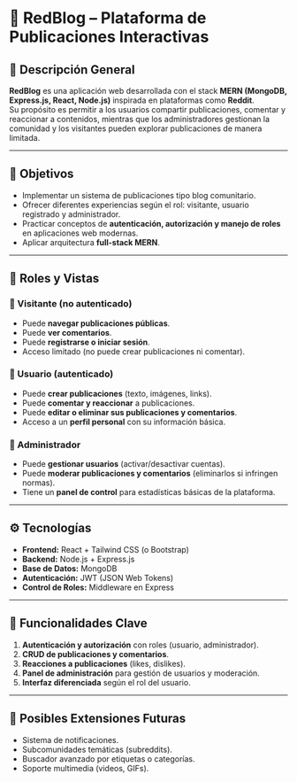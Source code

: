 # 📘 RedBlog – Plataforma de Publicaciones Interactivas

## 📝 Descripción General
**RedBlog** es una aplicación web desarrollada con el stack **MERN (MongoDB, Express.js, React, Node.js)** inspirada en plataformas como **Reddit**.  
Su propósito es permitir a los usuarios compartir publicaciones, comentar y reaccionar a contenidos, mientras que los administradores gestionan la comunidad y los visitantes pueden explorar publicaciones de manera limitada.

---

## 🎯 Objetivos
- Implementar un sistema de publicaciones tipo blog comunitario.  
- Ofrecer diferentes experiencias según el rol: visitante, usuario registrado y administrador.  
- Practicar conceptos de **autenticación, autorización y manejo de roles** en aplicaciones web modernas.  
- Aplicar arquitectura **full-stack MERN**.

---

## 👥 Roles y Vistas

### 🔹 Visitante (no autenticado)
- Puede **navegar publicaciones públicas**.  
- Puede **ver comentarios**.  
- Puede **registrarse o iniciar sesión**.  
- Acceso limitado (no puede crear publicaciones ni comentar).

### 🔹 Usuario (autenticado)
- Puede **crear publicaciones** (texto, imágenes, links).  
- Puede **comentar y reaccionar** a publicaciones.  
- Puede **editar o eliminar sus publicaciones y comentarios**.  
- Acceso a un **perfil personal** con su información básica.

### 🔹 Administrador
- Puede **gestionar usuarios** (activar/desactivar cuentas).  
- Puede **moderar publicaciones y comentarios** (eliminarlos si infringen normas).  
- Tiene un **panel de control** para estadísticas básicas de la plataforma.

---

## ⚙️ Tecnologías
- **Frontend:** React + Tailwind CSS (o Bootstrap)  
- **Backend:** Node.js + Express.js  
- **Base de Datos:** MongoDB  
- **Autenticación:** JWT (JSON Web Tokens)  
- **Control de Roles:** Middleware en Express  

---

## 📂 Funcionalidades Clave
1. **Autenticación y autorización** con roles (usuario, administrador).  
2. **CRUD de publicaciones y comentarios**.  
3. **Reacciones a publicaciones** (likes, dislikes).  
4. **Panel de administración** para gestión de usuarios y moderación.  
5. **Interfaz diferenciada** según el rol del usuario.

---

## 🔮 Posibles Extensiones Futuras
- Sistema de notificaciones.  
- Subcomunidades temáticas (subreddits).  
- Buscador avanzado por etiquetas o categorías.  
- Soporte multimedia (videos, GIFs).
